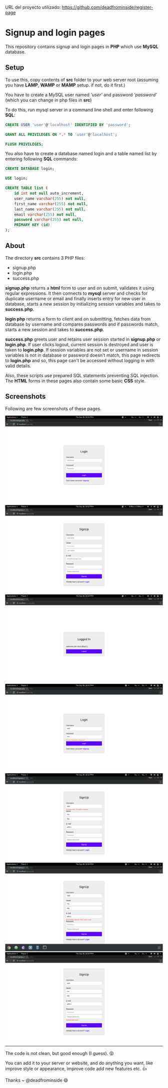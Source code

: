 URL del proyecto utilizado: https://github.com/deadfrominside/register-page




# Signup and login pages
This repository contains signup and login pages in **PHP** which use **MySQL** database.


## Setup
To use this, copy contents of **src** folder to your web server root (assuming you have **LAMP**, **WAMP** or **MAMP** setup. if not, do it first.)

You have to create a MySQL user named *'user'* and password *'password'* (which you can change in php files in **src**)

To do this, run mysql server in a command line shell and enter following **SQL**:

```sql
CREATE USER 'user'@'localhost' IDENTIFIED BY 'password';
```
```sql
GRANT ALL PRIVILEGES ON *.* TO 'user'@'localhost';
```
```sql
FLUSH PRIVILEGES;
```

You also have to create a database named login and a table named list by entering following **SQL** commands:

```sql
CREATE DATABASE login;
```
```sql
USE login;
```
```sql
CREATE TABLE list (
    id int not null auto_increment,
    user_name varchar(255) not null,
    first_name varchar(255) not null,
    last_name varchar(255) not null,
    email varchar(255) not null,
    password varchar(255) not null,
    PRIMARY KEY (id)
);
```

## About
The directory **src** contains 3 PHP files:
* signup.php
* login.php
* success.php

**signup.php** returns a **html** form to user and on submit, validates it using regular expressions. It then connects to **mysql** server and checks for duplicate username or email and finally inserts entry for new user in database, starts a new session by initializing session variables and takes to **success.php**.

**login php** returns a form to client and on submitting, fetches data from database by username and compares passwords and if passwords match, starts a new session and takes to  **success.php**.

**success.php** greets user and retains user session started in **signup.php** or **login.php**. If user clicks logout, current session is destroyed and user is taken to **login.php**. If session variables are not set or username in session variables is not in database or password doesn't match, this page redirects to **login.php** and so, this page can't be accessed without logging in with valid details.

Also, these scripts use prepared SQL statements preventing SQL injection. The **HTML** forms in these pages also contain some basic **CSS** style.


## Screenshots
Following are few screenshots of these pages.

![screenshot](screenshots/img1.png)
![screenshot](screenshots/img2.png)
![screenshot](screenshots/img3.png)
![screenshot](screenshots/img4.png)
![screenshot](screenshots/img5.png)
![screenshot](screenshots/img6.png)
![screenshot](screenshots/img7.png)
___
The code is not clean, but good enough (I guess). :stuck_out_tongue_closed_eyes:

You can add it to your server or website, and do anything you want, like improve style or appearance, improve code add new features etc. :+1:

Thanks ~ @deadfrominside :smile:
